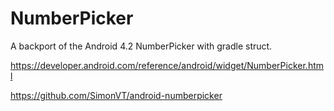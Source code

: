 NumberPicker
============

A backport of the Android 4.2 NumberPicker with gradle struct. 

https://developer.android.com/reference/android/widget/NumberPicker.html

https://github.com/SimonVT/android-numberpicker
